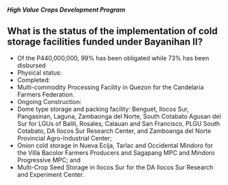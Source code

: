 ##### High Value Crops Development Program

## What is the status of the implementation of cold storage facilities funded under Bayanihan II?


 - Of the P440,000,000, 99% has been obligated while 73% has been disbursed
 - Physical status:
 - Completed:
 - Multi-commodity Processing Facility in Quezon for the Candelaria Farmers Federation.
 - Ongoing Construction:
 - Dome type storage and packing facility: Benguet, Ilocos Sur, Pangasinan, Laguna, Zambaonga del Norte, South Cotabato Agusan del Sur for LGUs of Balili, Rosales, Calauan and San Francisco, PLGU South Cotabato, DA Ilocos Sur Research Center, and Zamboanga del Norte Provincial Agro-Industrial Center;
 - Onion cold storage in Nueva Ecija, Tarlac and Occidental Mindoro for the Villa Bacolor Farmers Producers and Sagapang MPC and Mindoro Progressive MPC; and
 - Multi-Crop Seed Storage in Ilocos Sur for the DA Ilocos Sur Research and Experiment Center.
